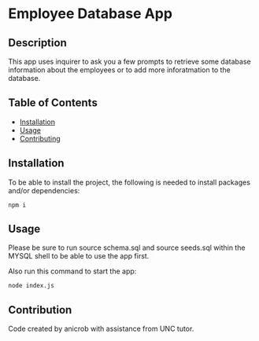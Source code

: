 # Employee Database App


## Description

This app uses inquirer to ask you a few prompts to retrieve some database information about the employees or to add more inforatmation to the database. 

## Table of Contents
* [Installation](#installation)
* [Usage](#usage)
* [Contributing](#contribution)

## Installation

To be able to install the project, the following is needed to install packages and/or dependencies:
~~~
npm i
~~~

## Usage

Please be sure to run source schema.sql and source seeds.sql within the MYSQL shell to be able to use the app first. 

Also run this command to start the app:
~~~
node index.js
~~~

## Contribution

Code created by anicrob with assistance from UNC tutor. 


